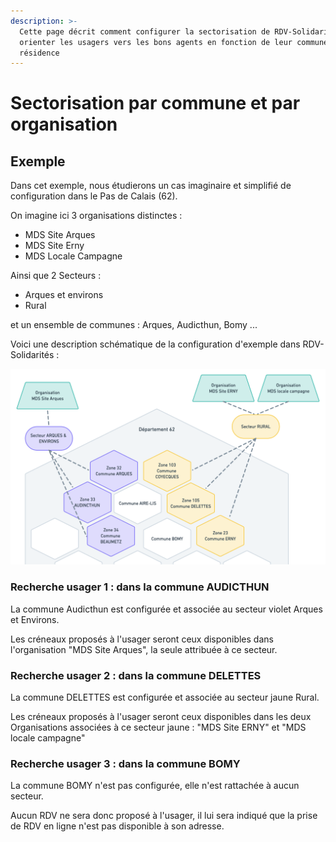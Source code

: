 ```yaml
---
description: >-
  Cette page décrit comment configurer la sectorisation de RDV-Solidarités pour
  orienter les usagers vers les bons agents en fonction de leur commune de
  résidence
---
```


# Sectorisation par commune et par organisation

## Exemple

Dans cet exemple, nous étudierons un cas imaginaire et simplifié de configuration dans le Pas de Calais \(62\). 

On imagine ici 3 organisations distinctes : 

* MDS Site Arques
* MDS Site Erny
* MDS Locale Campagne

Ainsi que 2 Secteurs : 

* Arques et environs
* Rural

et un ensemble de communes : Arques, Audicthun, Bomy ...

Voici une description schématique de la configuration d'exemple dans RDV-Solidarités :

![Sch&#xE9;ma de la configuration de la sectorisation en exemple](../.gitbook/assets/sectorisation_explanations-c08b09070b679859842b9a8e9f4f232a.png)

### **Recherche usager 1 : dans la commune AUDICTHUN**

La commune Audicthun est configurée et associée au secteur violet Arques et Environs. 

Les créneaux proposés à l'usager seront ceux disponibles dans l'organisation "MDS Site Arques", la seule attribuée à ce secteur.

### **Recherche usager 2 : dans la commune DELETTES**

La commune DELETTES est configurée et associée au secteur jaune Rural.

Les créneaux proposés à l'usager seront ceux disponibles dans les deux Organisations associées à ce secteur jaune : "MDS Site ERNY" et "MDS locale campagne"

### **Recherche usager 3 : dans la commune BOMY**

La commune BOMY n'est pas configurée, elle n'est rattachée à aucun secteur.

Aucun RDV ne sera donc proposé à l'usager, il lui sera indiqué que la prise de RDV en ligne n'est pas disponible à son adresse.


